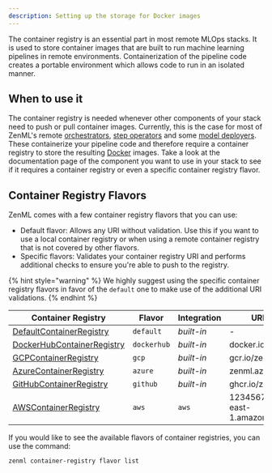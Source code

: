 ```yaml
---
description: Setting up the storage for Docker images
---
```


The container registry is an essential part in most remote MLOps stacks.
It is used to store container images that are built to run machine learning pipelines
in remote environments. Containerization of the pipeline code creates a portable 
environment which allows code to run in an isolated manner.

## When to use it

The container registry is needed whenever other components of your stack 
need to push or pull container images. Currently, this is the case for most of
ZenML's remote [orchestrators](../orchestrators/overview.md),
[step operators](../step_operators/overview.md) and some
[model deployers](../model_deployers/overview.md). These containerize your 
pipeline code and therefore require a container registry to store the 
resulting [Docker](https://www.docker.com/) images. Take a look at the documentation page of the 
component you want to use in your stack to see if it requires a container registry
or even a specific container registry flavor.

## Container Registry Flavors

ZenML comes with a few container registry flavors that you can use:
* Default flavor: Allows any URI without validation. Use this if you want to use a local container registry or when using a remote container registry that is not covered by other flavors.
* Specific flavors: Validates your container registry URI and performs additional checks to ensure you're able to push to the registry.

{% hint style="warning" %}
We highly suggest using the specific container registry flavors in favor of the `default` one to make 
use of the additional URI validations.
{% endhint %}

| Container Registry         | Flavor    | Integration    | URI example |
|----------------------------|-----------|----------------|-------------|
| [DefaultContainerRegistry](./default.md)   | `default`   | _built-in_     | - |
| [DockerHubContainerRegistry](./dockerhub.md) | `dockerhub` | _built-in_     | docker.io/zenml |
| [GCPContainerRegistry](./gcloud.md)       | `gcp`       | _built-in_     | gcr.io/zenml |
| [AzureContainerRegistry](./azure.md)     | `azure`    | _built-in_     | zenml.azurecr.io |
| [GitHubContainerRegistry](./github.md)    | `github`    | _built-in_     | ghcr.io/zenml |
| [AWSContainerRegistry](./amazon_ecr.md)       | `aws`       | `aws`            | 123456789.dkr.ecr.us-east-1.amazonaws.com |

If you would like to see the available flavors of container registries, you can 
use the command:

```shell
zenml container-registry flavor list
```